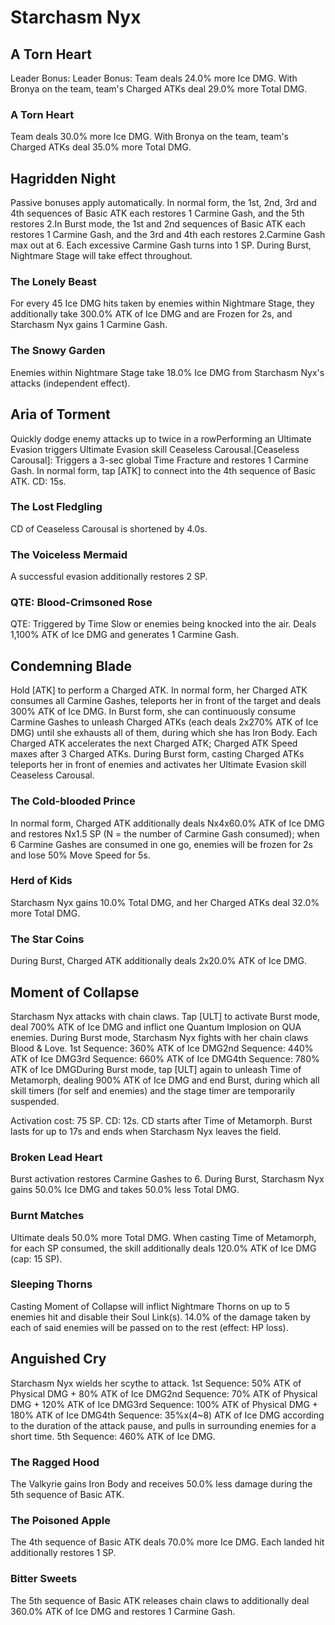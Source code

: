 # Starchasm Nyx

## A Torn Heart

Leader Bonus:
Leader Bonus: Team deals 24.0% more Ice DMG. With Bronya on the team, team's Charged ATKs deal 29.0% more Total DMG.

### A Torn Heart

Team deals 30.0% more Ice DMG. With Bronya on the team, team's Charged ATKs deal 35.0% more Total DMG.

## Hagridden Night

Passive bonuses apply automatically.
In normal form, the 1st, 2nd, 3rd and 4th sequences of Basic ATK each restores 1 Carmine Gash, and the 5th restores 2.In Burst mode, the 1st and 2nd sequences of Basic ATK each restores 1 Carmine Gash, and the 3rd and 4th each restores 2.Carmine Gash max out at 6. Each excessive Carmine Gash turns into 1 SP.
During Burst, Nightmare Stage will take effect throughout.

### The Lonely Beast

For every 45 Ice DMG hits taken by enemies within Nightmare Stage, they additionally take 300.0% ATK of Ice DMG and are Frozen for 2s, and Starchasm Nyx gains 1 Carmine Gash.

### The Snowy Garden

Enemies within Nightmare Stage take 18.0% Ice DMG from Starchasm Nyx's attacks (independent effect).

## Aria of Torment

Quickly dodge enemy attacks up to twice in a rowPerforming an Ultimate Evasion triggers Ultimate Evasion skill Ceaseless Carousal.[Ceaseless Carousal]: Triggers a 3-sec global Time Fracture and restores 1 Carmine Gash.
In normal form, tap [ATK] to connect into the 4th sequence of Basic ATK. CD: 15s.

### The Lost Fledgling

CD of Ceaseless Carousal is shortened by 4.0s.

### The Voiceless Mermaid

A successful evasion additionally restores 2 SP.

### QTE: Blood-Crimsoned Rose

QTE: Triggered by Time Slow or enemies being knocked into the air. Deals 1,100% ATK of Ice DMG and generates 1 Carmine Gash.

## Condemning Blade

Hold [ATK] to perform a Charged ATK.
In normal form, her Charged ATK consumes all Carmine Gashes, teleports her in front of the target and deals 300% ATK of Ice DMG.
In Burst form, she can continuously consume Carmine Gashes to unleash Charged ATKs (each deals 2x270% ATK of Ice DMG) until she exhausts all of them, during which she has Iron Body. Each Charged ATK accelerates the next Charged ATK; Charged ATK Speed maxes after 3 Charged ATKs.
During Burst form, casting Charged ATKs teleports her in front of enemies and activates her Ultimate Evasion skill Ceaseless Carousal.

### The Cold-blooded Prince

In normal form, Charged ATK additionally deals Nx4x60.0% ATK of Ice DMG and restores Nx1.5 SP (N = the number of Carmine Gash consumed); when 6 Carmine Gashes are consumed in one go, enemies will be frozen for 2s and lose 50% Move Speed for 5s.

### Herd of Kids

Starchasm Nyx gains 10.0% Total DMG, and her Charged ATKs deal 32.0% more Total DMG.

### The Star Coins

During Burst, Charged ATK additionally deals 2x20.0% ATK of Ice DMG.

## Moment of Collapse

Starchasm Nyx attacks with chain claws.
Tap [ULT] to activate Burst mode, deal 700% ATK of Ice DMG and inflict one Quantum Implosion on QUA enemies.
During Burst mode, Starchasm Nyx fights with her chain claws Blood & Love.
1st Sequence: 360% ATK of Ice DMG2nd Sequence: 440% ATK of Ice DMG3rd Sequence: 660% ATK of Ice DMG4th Sequence: 780% ATK of Ice DMGDuring Burst mode, tap [ULT] again to unleash Time of Metamorph, dealing 900% ATK of Ice DMG and end Burst, during which all skill timers (for self and enemies) and the stage timer are temporarily suspended.

Activation cost: 75 SP. CD: 12s. CD starts after Time of Metamorph.
Burst lasts for up to 17s and ends when Starchasm Nyx leaves the field.

### Broken Lead Heart

Burst activation restores Carmine Gashes to 6. During Burst, Starchasm Nyx gains 50.0% Ice DMG and takes 50.0% less Total DMG.

### Burnt Matches

Ultimate deals 50.0% more Total DMG. When casting Time of Metamorph, for each SP consumed, the skill additionally deals 120.0% ATK of Ice DMG (cap: 15 SP).

### Sleeping Thorns

Casting Moment of Collapse will inflict Nightmare Thorns on up to 5 enemies hit and disable their Soul Link(s). 14.0% of the damage taken by each of said enemies will be passed on to the rest (effect: HP loss).

## Anguished Cry

Starchasm Nyx wields her scythe to attack.
1st Sequence: 50% ATK of Physical DMG + 80% ATK of Ice DMG2nd Sequence: 70% ATK of Physical DMG + 120% ATK of Ice DMG3rd Sequence: 100% ATK of Physical DMG + 180% ATK of Ice DMG4th Sequence: 35%x(4~8) ATK of Ice DMG according to the duration of the attack pause, and pulls in surrounding enemies for a short time.
5th Sequence: 460% ATK of Ice DMG.

### The Ragged Hood

The Valkyrie gains Iron Body and receives 50.0% less damage during the 5th sequence of Basic ATK.

### The Poisoned Apple

The 4th sequence of Basic ATK deals 70.0% more Ice DMG. Each landed hit additionally restores 1 SP.

### Bitter Sweets

The 5th sequence of Basic ATK releases chain claws to additionally deal 360.0% ATK of Ice DMG and restores 1 Carmine Gash.